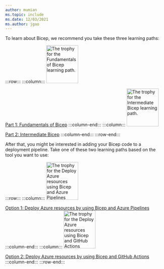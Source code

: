 ```yaml
---
author: mumian
ms.topic: include
ms.date: 12/03/2021
ms.author: jgao
---
```

To learn about Bicep, we recommend you take these three learning paths:

:::row:::
:::column:::
[<img src="/training/achievements/bicep/fundamentals-bicep.svg" width="101" height="120" alt="The trophy for the Fundamentals of Bicep learning path." role="presentation"></img>](xref:learn.bicep-deploy-manage)

[Part 1: Fundamentals of Bicep](xref:learn.bicep-deploy-manage)
:::column-end:::
:::column:::
[<img src="/training/achievements/bicep/intermediate-bicep.svg" width="101" height="120" alt="The trophy for the Intermediate Bicep learning path." role="presentation"></img>](xref:learn.bicep-collaborate)

[Part 2: Intermediate Bicep](xref:learn.bicep-collaborate)
:::column-end:::
:::row-end:::

After that, you might be interested in adding your Bicep code to a deployment pipeline. Take one of these two learning paths based on the tool you want to use:

:::row:::
:::column:::
[<img src="/training/achievements/bicep/bicep-azure-pipelines.svg" width="101" height="120" alt="The trophy for the Deploy Azure resources using Bicep and Azure Pipelines learning path." role="presentation"></img>](xref:learn.bicep-azure-pipelines)

[Option 1: Deploy Azure resources by using Bicep and Azure Pipelines](xref:learn.bicep-azure-pipelines)
:::column-end:::
:::column:::
[<img src="/training/achievements/bicep/bicep-github-actions.svg" width="101" height="120" alt="The trophy for the Deploy Azure resources using Bicep and GitHub Actions learning path." role="presentation"></img>](xref:learn.bicep-github-actions)

[Option 2: Deploy Azure resources by using Bicep and GitHub Actions](xref:learn.bicep-github-actions)
:::column-end:::
:::row-end:::
